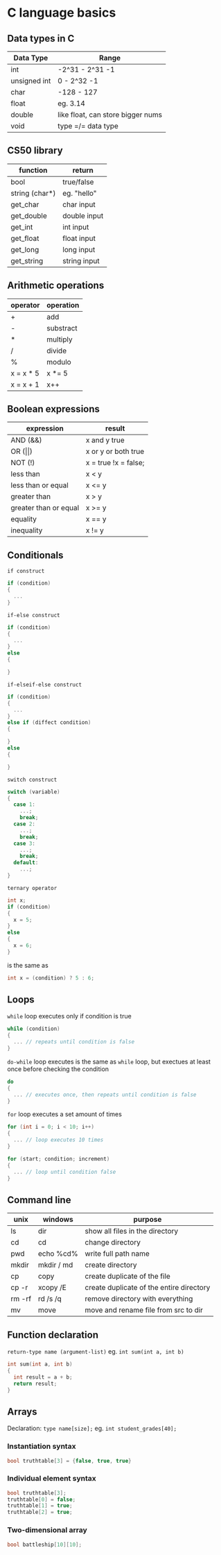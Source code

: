 # C language basics

## Data types in C

| Data Type | Range |
|-----------|-------|
| int | -2^31 - 2^31 -1 |
| unsigned int | 0 - 2^32 -1 |
| char | -128 - 127 |
| float | eg. 3.14 |
| double | like float, can store bigger nums |
| void | type =/= data type |

## CS50 library

| function | return |
|-----------|-------|
| bool | true/false |
| string (char*) | eg. "hello" |
| get_char | char input |
| get_double | double input |
| get_int | int input |
| get_float | float input |
| get_long | long input |
| get_string | string input |

## Arithmetic operations

| operator | operation |
|----------|-----------|
| + | add |
| - | substract |
| * | multiply |
| / | divide |
| % | modulo |
| x = x * 5 | x *= 5 |
| x = x + 1 | x++ |

## Boolean expressions

| expression | result |
|------------|--------|
| AND (&&) | x and y true |
| OR (\|\|) | x or y or both true |
| NOT (!) | x = true !x = false; |
| less than | x < y |
| less than or equal | x <= y |
| greater than | x > y |
| greater than or equal | x >= y |
| equality | x == y |
| inequality | x != y |

## Conditionals
```if construct```
```C
if (condition)
{
  ...
}
```
```if-else construct```
```C
if (condition)
{
  ...
}
else
{

}
```
```if-elseif-else construct```
```C
if (condition)
{
  ...
}
else if (diffect condition)
{

}
else
{

}
```
```switch construct```
```C
switch (variable)
{
  case 1:
    ...;
    break;
  case 2:
    ...;
    break;
  case 3:
    ...;
    break;
  default:
    ...;
}
```
```ternary operator```
```C
int x;
if (condition)
{
  x = 5;
}
else
{
  x = 6;
}
```
is the same as
```C
int x = (condition) ? 5 : 6;
```

## Loops
```while``` loop executes only if condition is true
```C
while (condition)
{
  ... // repeats until condition is false
}
```
```do-while``` loop executes is the same as ```while``` loop, but exectues at least once before checking the condition
```C
do
{
  ... // executes once, then repeats until condition is false
}
```
```for``` loop executes a set amount of times
```C
for (int i = 0; i < 10; i++)
{
  ... // loop executes 10 times
}
```
```C
for (start; condition; increment)
{
  ... // loop until condition false
}
```

## Command line

| unix | windows | purpose |
|------|---------|---------|
| ls | dir | show all files in the directory |
| cd | cd | change directory |
| pwd | echo %cd% | write full path name |
| mkdir | mkdir / md | create directory |
| cp | copy | create duplicate of the file |
| cp -r | xcopy /E | create duplicate of the entire directory |
| rm -rf | rd /s /q | remove directory with everything |
| mv | move | move and rename file from src to dir |

## Function declaration

```return-type name (argument-list)```
eg. ```int sum(int a, int b)```

```C
int sum(int a, int b)
{
  int result = a + b;
  return result;
}
```

## Arrays

Declaration: ```type name[size];```
eg. ```int student_grades[40];```

### Instantiation syntax
```c
bool truthtable[3] = {false, true, true}
```

### Individual element syntax
```c
bool truthtable[3];
truthtable[0] = false;
truthtable[1] = true;
truthtable[2] = true;
```

### Two-dimensional array
```c
bool battleship[10][10];
```